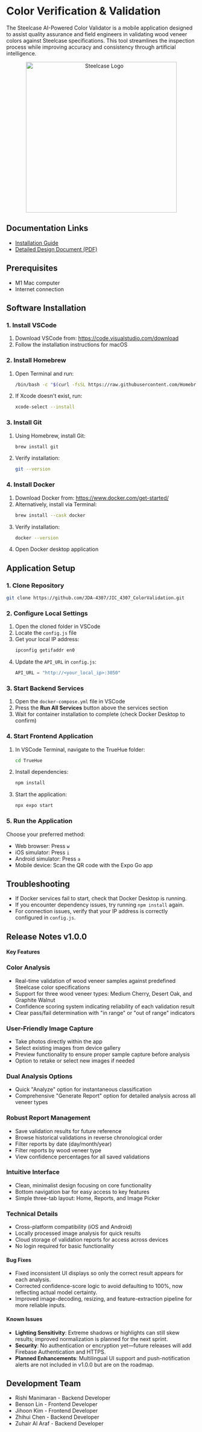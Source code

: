 # Color Verification & Validation
The Steelcase AI-Powered Color Validator is a mobile application designed to assist quality assurance and field engineers in validating wood veneer colors against Steelcase specifications. This tool streamlines the inspection process while improving accuracy and consistency through artificial intelligence.

<p align="center">
<img src="image.png" alt="Steelcase Logo" width="400">
</p>

## Documentation Links
- [Installation Guide](Installation-Guide.pdf)
- [Detailed Design Document (PDF)](JIC-4307-Final-Report-Color-Validator.pdf)

## Prerequisites
- M1 Mac computer  
- Internet connection  

## Software Installation

### 1. Install VSCode
1. Download VSCode from: <https://code.visualstudio.com/download>  
2. Follow the installation instructions for macOS  

### 2. Install Homebrew
1. Open Terminal and run:  
   ```bash
   /bin/bash -c "$(curl -fsSL https://raw.githubusercontent.com/Homebrew/install/HEAD/install.sh)"
   ```
2. If Xcode doesn't exist, run:  
   ```bash
   xcode-select --install
   ```

### 3. Install Git
1. Using Homebrew, install Git:  
   ```bash
   brew install git
   ```
2. Verify installation:  
   ```bash
   git --version
   ```

### 4. Install Docker
1. Download Docker from: <https://www.docker.com/get-started/>  
2. Alternatively, install via Terminal:  
   ```bash
   brew install --cask docker
   ```
3. Verify installation:  
   ```bash
   docker --version
   ```
4. Open Docker desktop application  

## Application Setup

### 1. Clone Repository
```bash
git clone https://github.com/JDA-4307/JIC_4307_ColorValidation.git
```

### 2. Configure Local Settings
1. Open the cloned folder in VSCode  
2. Locate the `config.js` file  
3. Get your local IP address:  
   ```bash
   ipconfig getifaddr en0
   ```
4. Update the `API_URL` in `config.js`:  
   ```javascript
   API_URL = "http://<your_local_ip>:3050"
   ```

### 3. Start Backend Services
1. Open the `docker-compose.yml` file in VSCode  
2. Press the **Run All Services** button above the services section  
3. Wait for container installation to complete (check Docker Desktop to confirm)  

### 4. Start Frontend Application
1. In VSCode Terminal, navigate to the TrueHue folder:  
   ```bash
   cd TrueHue
   ```
2. Install dependencies:  
   ```bash
   npm install
   ```
3. Start the application:  
   ```bash
   npx expo start
   ```

### 5. Run the Application
Choose your preferred method:  
- Web browser: Press `w`  
- iOS simulator: Press `i`  
- Android simulator: Press `a`  
- Mobile device: Scan the QR code with the Expo Go app  

## Troubleshooting
- If Docker services fail to start, check that Docker Desktop is running.  
- If you encounter dependency issues, try running `npm install` again.  
- For connection issues, verify that your IP address is correctly configured in `config.js`.

## Release Notes v1.0.0

#### Key Features

### Color Analysis
- Real-time validation of wood veneer samples against predefined Steelcase color specifications
- Support for three wood veneer types: Medium Cherry, Desert Oak, and Graphite Walnut
- Confidence scoring system indicating reliability of each validation result
- Clear pass/fail determination with "in range" or "out of range" indicators

### User-Friendly Image Capture
- Take photos directly within the app
- Select existing images from device gallery
- Preview functionality to ensure proper sample capture before analysis
- Option to retake or select new images if needed

### Dual Analysis Options
- Quick "Analyze" option for instantaneous classification
- Comprehensive "Generate Report" option for detailed analysis across all veneer types

### Robust Report Management
- Save validation results for future reference
- Browse historical validations in reverse chronological order
- Filter reports by date (day/month/year)
- Filter reports by wood veneer type
- View confidence percentages for all saved validations

### Intuitive Interface
- Clean, minimalist design focusing on core functionality
- Bottom navigation bar for easy access to key features
- Simple three-tab layout: Home, Reports, and Image Picker

### Technical Details
- Cross-platform compatibility (iOS and Android)
- Locally processed image analysis for quick results
- Cloud storage of validation reports for access across devices
- No login required for basic functionality

#### Bug Fixes

- Fixed inconsistent UI displays so only the correct result appears for each analysis.  
- Corrected confidence-score logic to avoid defaulting to 100%, now reflecting actual model certainty.   
- Improved image-decoding, resizing, and feature-extraction pipeline for more reliable inputs.

#### Known Issues

- **Lighting Sensitivity**: Extreme shadows or highlights can still skew results; improved normalization is planned for the next sprint.  
- **Security**: No authentication or encryption yet—future releases will add Firebase Authentication and HTTPS.  
- **Planned Enhancements**: Multilingual UI support and push-notification alerts are not included in v1.0.0 but are on the roadmap.

## Development Team

* Rishi Manimaran - Backend Developer
* Benson Lin - Frontend Developer
* Jihoon Kim - Frontend Developer
* Zhihui Chen - Backend Developer
* Zuhair Al Araf - Backend Developer

